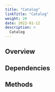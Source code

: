 ```yaml
---
title: "Catalog"
linkTitle: "Catalog"
weight: 20
date: 2022-01-12
description: >
  Catalog
---
```



## Overview


## Dependencies


## Methods

